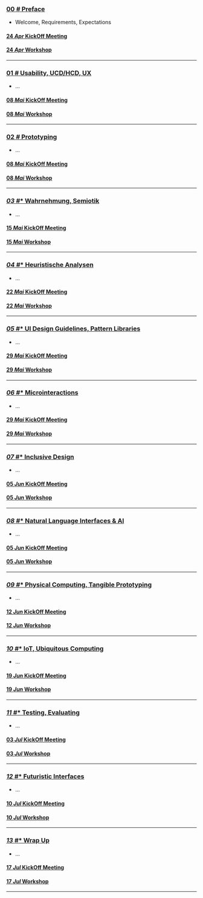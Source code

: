 ### [**00 _#_** Preface](L00)  
- Welcome, Requirements, Expectations

#### [**24 _Apr_** KickOff Meeting](L00/Review_Meeting)

#### [**24 _Apr_** Workshop](L00/#aufgabe)

---

### [**01 _#_** Usability, UCD/HCD, UX](L01)  
- ...

#### [**08 _Mai_** KickOff Meeting](L01/Review_Meeting)

#### [**08 _Mai_** Workshop](L01/#aufgabe)

---

### [**02 _#_** Prototyping](L02)  
- ...

#### [**08 _Mai_** KickOff Meeting](L02/Review_Meeting)

#### [**08 _Mai_** Workshop](L02/#aufgabe)

---

### [*03 _#_** Wahrnehmung, Semiotik](L03)
- ...

#### [**15 _Mai_** KickOff Meeting](L03/Review_Meeting)

#### [**15 _Mai_** Workshop](L03/#aufgabe)

---

### [*04 _#_** Heuristische Analysen](L04)
- ...

#### [**22 _Mai_** KickOff Meeting](L04/Review_Meeting)

#### [**22 _Mai_** Workshop](L04/#aufgabe)

---

### [*05 _#_** UI Design Guidelines, Pattern Libraries](L05)
- ...

#### [**29 _Mai_** KickOff Meeting](L05/Review_Meeting)

#### [**29 _Mai_** Workshop](L05/#aufgabe)

---

### [*06 _#_** Microinteractions](L06)
- ...

#### [**29 _Mai_** KickOff Meeting](L06/Review_Meeting)

#### [**29 _Mai_** Workshop](L06/#aufgabe)

---

### [*07 _#_** Inclusive Design](L07)
- ...

#### [**05 _Jun_** KickOff Meeting](L07/Review_Meeting)

#### [**05 _Jun_** Workshop](L07/#aufgabe)

---

### [*08 _#_** Natural Language Interfaces & AI](L08)
- ...

#### [**05 _Jun_** KickOff Meeting](L08/Review_Meeting)

#### [**05 _Jun_** Workshop](L08/#aufgabe)

---

### [*09 _#_** Physical Computing, Tangible Prototyping](L09)
- ...

#### [**12 _Jun_** KickOff Meeting](L09/Review_Meeting)

#### [**12 _Jun_** Workshop](L09/#aufgabe)

---

### [*10 _#_** IoT, Ubiquitous Computing](L10)
- ...

#### [**19 _Jun_** KickOff Meeting](L10/Review_Meeting)

#### [**19 _Jun_** Workshop](L10/#aufgabe)

---

### [*11 _#_** Testing, Evaluating](L11)
- ...

#### [**03 _Jul_** KickOff Meeting](L11/Review_Meeting)

#### [**03 _Jul_** Workshop](L11/#aufgabe)

---

### [*12 _#_** Futuristic Interfaces](L12)
- ...

#### [**10 _Jul_** KickOff Meeting](L12/Review_Meeting)

#### [**10 _Jul_** Workshop](L12/#aufgabe)

---

### [*13 _#_** Wrap Up](L13)
- ...

#### [**17 _Jul_** KickOff Meeting](L13/Review_Meeting)

#### [**17 _Jul_** Workshop](L13/#aufgabe)

---